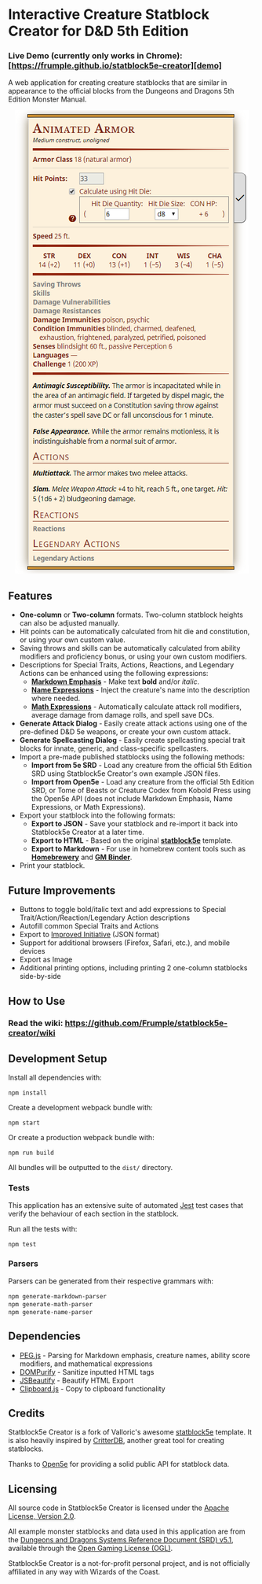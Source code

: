 # Interactive Creature Statblock Creator for D&D 5th Edition

### Live Demo (currently only works in Chrome): [https://frumple.github.io/statblock5e-creator][demo]

A web application for creating creature statblocks that are similar in appearance to the official blocks from the Dungeons and Dragons 5th Edition Monster Manual.

<div align="center">
  <img src="https://github.com/Frumple/statblock5e-creator/blob/master/images/statblock.png" />
</div>

## Features

- **One-column** or **Two-column** formats. Two-column statblock heights can also be adjusted manually.
- Hit points can be automatically calculated from hit die and constitution, or using your own custom value.
- Saving throws and skills can be automatically calculated from ability modifiers and proficiency bonus, or using your own custom modifiers.
- Descriptions for Special Traits, Actions, Reactions, and Legendary Actions can be enhanced using the following expressions:
  - **[Markdown Emphasis][markdown-emphasis]** - Make text **bold** and/or *italic*.
  - **[Name Expressions][name-expressions]** - Inject the creature's name into the description where needed.
  - **[Math Expressions][math-expressions]** - Automatically calculate attack roll modifiers, average damage from damage rolls, and spell save DCs.
- **Generate Attack Dialog** - Easily create attack actions using one of the pre-defined D&D 5e weapons, or create your own custom attack.
- **Generate Spellcasting Dialog** - Easily create spellcasting special trait blocks for innate, generic, and class-specific spellcasters.
- Import a pre-made published statblocks using the following methods:
  - **Import from 5e SRD** - Load any creature from the official 5th Edition SRD using Statblock5e Creator's own example JSON files.
  - **Import from Open5e** -  Load any creature from the official 5th Edition SRD, or Tome of Beasts or Creature Codex from Kobold Press using the Open5e API (does not include Markdown Emphasis, Name Expressions, or Math Expressions).
- Export your statblock into the following formats:
  - **Export to JSON** - Save your statblock and re-import it back into Statblock5e Creator at a later time.
  - **Export to HTML** - Based on the original **[statblock5e][statblock5e]** template.
  - **Export to Markdown** - For use in homebrew content tools such as **[Homebrewery][homebrewery]** and **[GM Binder][gmbinder]**.
- Print your statblock.

## Future Improvements

- Buttons to toggle bold/italic text and add expressions to Special Trait/Action/Reaction/Legendary Action descriptions
- Autofill common Special Traits and Actions
- Export to [Improved Initiative][improved-initiative] (JSON format)
- Support for additional browsers (Firefox, Safari, etc.), and mobile devices
- Export as Image
- Additional printing options, including printing 2 one-column statblocks side-by-side

## How to Use

### Read the wiki: https://github.com/Frumple/statblock5e-creator/wiki

## Development Setup

Install all dependencies with:

    npm install

Create a development webpack bundle with:

    npm start

Or create a production webpack bundle with:

    npm run build

All bundles will be outputted to the `dist/` directory.

### Tests

This application has an extensive suite of automated [Jest](jest) test cases that verify the behaviour of each section in the statblock.

Run all the tests with:

    npm test

### Parsers

Parsers can be generated from their respective grammars with:

    npm generate-markdown-parser
    npm generate-math-parser
    npm generate-name-parser

## Dependencies

- [PEG.js][pegjs] - Parsing for Markdown emphasis, creature names, ability score modifiers, and mathematical expressions
- [DOMPurify][dompurify] - Sanitize inputted HTML tags
- [JSBeautify][jsbeautify] - Beautify HTML Export
- [Clipboard.js][clipboardjs] - Copy to clipboard functionality

## Credits

Statblock5e Creator is a fork of Valloric's awesome [statblock5e][statblock5e] template. It is also heavily inspired by [CritterDB][critterdb], another great tool for creating statblocks.

Thanks to [Open5e][open5e] for providing a solid public API for statblock data.

## Licensing

All source code in Statblock5e Creator is licensed under the [Apache License, Version 2.0][apache2].

All example monster statblocks and data used in this application are from the [Dungeons and Dragons Systems Reference Document (SRD) v5.1][srd], available through the [Open Gaming License (OGL)][ogl].

Statblock5e Creator is a not-for-profit personal project, and is not officially affiliated in any way with Wizards of the Coast.

[demo]: https://frumple.github.io/statblock5e-creator
[examples]: https://github.com/Frumple/statblock5e-creator/tree/master/examples

[markdown-emphasis]: https://github.com/Frumple/statblock5e-creator/wiki/Markdown-Emphasis
[name-expressions]: https://github.com/Frumple/statblock5e-creator/wiki/Name-Expressions
[math-expressions]: https://github.com/Frumple/statblock5e-creator/wiki/Math-Expressions

[jest]: https://jestjs.io
[pegjs]: https://pegjs.org
[dompurify]: https://github.com/cure53/DOMPurify
[jsbeautify]: https://github.com/beautify-web/js-beautify
[clipboardjs]: https://clipboardjs.com

[statblock5e]: https://github.com/valloric/statblock5e
[critterdb]: https://critterdb.com
[homebrewery]: https://homebrewery.naturalcrit.com
[gmbinder]: https://www.gmbinder.com
[improved-initiative]: https://www.improved-initiative.com
[open5e]: https://open5e.com

[apache2]: http://www.apache.org/licenses/LICENSE-2.0.html
[srd]: https://media.wizards.com/2016/downloads/DND/SRD-OGL_V5.1.pdf
[ogl]: https://github.com/Frumple/statblock5e-creator/blob/master/OGL-LICENSE.txt